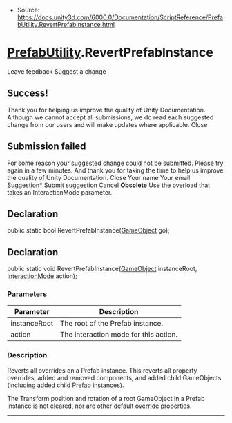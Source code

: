 * Source: https://docs.unity3d.com/6000.0/Documentation/ScriptReference/PrefabUtility.RevertPrefabInstance.html

#  [PrefabUtility](https://docs.unity3d.com/6000.0/Documentation/ScriptReference/PrefabUtility.html).RevertPrefabInstance
Leave feedback
Suggest a change
## Success!
Thank you for helping us improve the quality of Unity Documentation. Although we cannot accept all submissions, we do read each suggested change from our users and will make updates where applicable.
Close
## Submission failed
For some reason your suggested change could not be submitted. Please <a>try again</a> in a few minutes. And thank you for taking the time to help us improve the quality of Unity Documentation.
Close
Your name Your email Suggestion* Submit suggestion
Cancel
**Obsolete** Use the overload that takes an InteractionMode parameter.
## Declaration
public static bool RevertPrefabInstance([GameObject](https://docs.unity3d.com/6000.0/Documentation/ScriptReference/GameObject.html) go); 
## Declaration
public static void RevertPrefabInstance([GameObject](https://docs.unity3d.com/6000.0/Documentation/ScriptReference/GameObject.html) instanceRoot, [InteractionMode](https://docs.unity3d.com/6000.0/Documentation/ScriptReference/InteractionMode.html) action); 
### Parameters
Parameter | Description  
---|---  
instanceRoot | The root of the Prefab instance.  
action | The interaction mode for this action.  
### Description
Reverts all overrides on a Prefab instance.
This reverts all property overrides, added and removed components, and added child GameObjects (including added child Prefab instances).  
  
The Transform position and rotation of a root GameObject in a Prefab instance is not cleared, nor are other [default override](https://docs.unity3d.com/6000.0/Documentation/ScriptReference/PrefabUtility.IsDefaultOverride.html) properties.
* * *
